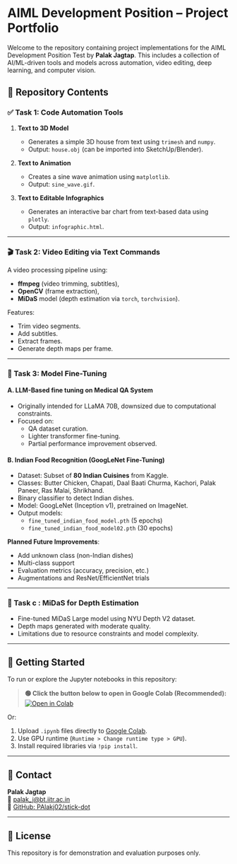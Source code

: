 # AIML Development Position – Project Portfolio

Welcome to the repository containing project implementations for the AIML Development Position Test by **Palak Jagtap**. This includes a collection of AI/ML-driven tools and models across automation, video editing, deep learning, and computer vision.

## 📁 Repository Contents

### ✅ Task 1: Code Automation Tools
1. **Text to 3D Model**  
   - Generates a simple 3D house from text using `trimesh` and `numpy`.  
   - Output: `house.obj` (can be imported into SketchUp/Blender).

2. **Text to Animation**  
   - Creates a sine wave animation using `matplotlib`.  
   - Output: `sine_wave.gif`.

3. **Text to Editable Infographics**  
   - Generates an interactive bar chart from text-based data using `plotly`.  
   - Output: `infographic.html`.

---

### 🎬 Task 2: Video Editing via Text Commands
A video processing pipeline using:
- **ffmpeg** (video trimming, subtitles),
- **OpenCV** (frame extraction),
- **MiDaS** model (depth estimation via `torch`, `torchvision`).

Features:
- Trim video segments.
- Add subtitles.
- Extract frames.
- Generate depth maps per frame.

---

### 🧠 Task 3: Model Fine-Tuning

#### A. LLM-Based fine tuning on  Medical QA System
- Originally intended for LLaMA 70B, downsized due to computational constraints.
- Focused on:
  - QA dataset curation.
  - Lighter transformer fine-tuning.
  - Partial performance improvement observed.

#### B. Indian Food Recognition (GoogLeNet Fine-Tuning)
- Dataset: Subset of **80 Indian Cuisines** from Kaggle.
- Classes: Butter Chicken, Chapati, Daal Baati Churma, Kachori, Palak Paneer, Ras Malai, Shrikhand.
- Binary classifier to detect Indian dishes.
- Model: GoogLeNet (Inception v1), pretrained on ImageNet.
- Output models:  
  - `fine_tuned_indian_food_model.pth` (5 epochs)  
  - `fine_tuned_indian_food_model02.pth` (30 epochs)

**Planned Future Improvements**:
- Add unknown class (non-Indian dishes)
- Multi-class support
- Evaluation metrics (accuracy, precision, etc.)
- Augmentations and ResNet/EfficientNet trials

---

### 🌊 Task c : MiDaS for Depth Estimation
- Fine-tuned MiDaS Large model using NYU Depth V2 dataset.
- Depth maps generated with moderate quality.
- Limitations due to resource constraints and model complexity.

---

## 🚀 Getting Started

To run or explore the Jupyter notebooks in this repository:

> **🟢 Click the button below to open in Google Colab (Recommended):**  
> [![Open in Colab](https://colab.research.google.com/assets/colab-badge.svg)](https://colab.research.google.com/)

Or:
1. Upload `.ipynb` files directly to [Google Colab](https://colab.research.google.com/).
2. Use GPU runtime (`Runtime > Change runtime type > GPU`).
3. Install required libraries via `!pip install`.

---

## 📧 Contact

**Palak Jagtap**  
📧 palak_j@bt.iitr.ac.in  
🔗 [GitHub: PAlakj02/stick-dot](https://github.com/PAlakj02/stick-dot)

---

## 📝 License

This repository is for demonstration and evaluation purposes only.

